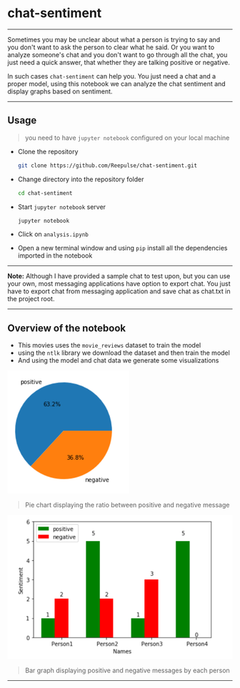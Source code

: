 # chat-sentiment

---

Sometimes you may be unclear about what a person is trying to say and you don't want to ask the person to clear what he said. Or you want to analyze someone's chat and you don't want to go through all the chat, you just need a quick answer, that whether they are talking positive or negative. 

In such cases `chat-sentiment` can help you. You just need  a chat and a proper model, using this notebook we can analyze the chat sentiment and display graphs based on sentiment.

---

## Usage

> you need to have `jupyter notebook` configured on your local machine

- Clone the repository

  ```bash
  git clone https://github.com/Reepulse/chat-sentiment.git
  ```

- Change directory into the repository folder

  ```bash
  cd chat-sentiment
  ```

- Start `jupyter notebook` server

  ```bash
  jupyter notebook
  ```

- Click on `analysis.ipynb`

- Open a new terminal window and using `pip` install all the dependencies imported in the notebook 

---

**Note:** Although I have provided a sample chat to test upon, but you can use your own, most messaging applications have option to export chat. You just have  to export chat from messaging application and save chat as chat.txt in the project root.

---

## Overview of the notebook

- This movies uses the `movie_reviews` dataset to train the model
- using the `ntlk` library we download the dataset and then train the model
- And using the model and chat data we generate some visualizations

![piechart](./assets/piechart.PNG)

> Pie chart displaying the ratio between positive and negative message 

![bargraph](./assets/bargraph.PNG)

> Bar graph displaying positive and negative messages by each person

---

